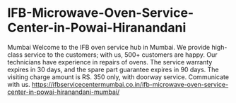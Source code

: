 # IFB-Microwave-Oven-Service-Center-in-Powai-Hiranandani
  Mumbai  Welcome to the IFB oven service hub in Mumbai. We provide high-class service to the customers; with us, 500+ customers are happy. Our technicians have experience in repairs of ovens. The service warranty expires in 30 days, and the spare part guarantee expires in 90 days.  The visiting charge amount is RS. 350 only, with doorway service. Communicate with us.  https://ifbservicecentermumbai.co.in/ifb-microwave-oven-service-center-in-powai-hiranandani-mumbai/
